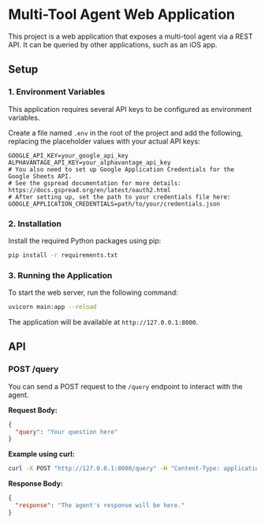 # Multi-Tool Agent Web Application

This project is a web application that exposes a multi-tool agent via a REST API. It can be queried by other applications, such as an iOS app.

## Setup

### 1. Environment Variables

This application requires several API keys to be configured as environment variables.

Create a file named `.env` in the root of the project and add the following, replacing the placeholder values with your actual API keys:

```
GOOGLE_API_KEY=your_google_api_key
ALPHAVANTAGE_API_KEY=your_alphavantage_api_key
# You also need to set up Google Application Credentials for the Google Sheets API.
# See the gspread documentation for more details: https://docs.gspread.org/en/latest/oauth2.html
# After setting up, set the path to your credentials file here:
GOOGLE_APPLICATION_CREDENTIALS=path/to/your/credentials.json
```

### 2. Installation

Install the required Python packages using pip:

```bash
pip install -r requirements.txt
```

### 3. Running the Application

To start the web server, run the following command:

```bash
uvicorn main:app --reload
```

The application will be available at `http://127.0.0.1:8000`.

## API

### POST /query

You can send a POST request to the `/query` endpoint to interact with the agent.

**Request Body:**

```json
{
  "query": "Your question here"
}
```

**Example using curl:**

```bash
curl -X POST "http://127.0.0.1:8000/query" -H "Content-Type: application/json" -d '{"query": "What is the stock price of GOOG?"}'
```

**Response Body:**

```json
{
  "response": "The agent's response will be here."
}
```
